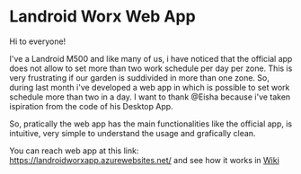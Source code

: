# Landroid Worx Web App

Hi to everyone!

I've a Landroid M500 and like many of us, i have noticed that the official app does not allow to set more than two work schedule per day per zone. This is very frustrating if our garden is suddivided in more than one zone. So, during last month i've developed a web app in which is possible to set work schedule more than two in a day. I want to thank @Eisha because i've taken ispiration from the code of his Desktop App.

So, pratically the web app has the main functionalities like the official app, is intuitive, very simple to understand the usage and grafically clean.

You can reach web app at this link: https://landroidworxapp.azurewebsites.net/ and see how it works in [Wiki](https://github.com/whitedevils/LandroidWorxApp/wiki)
